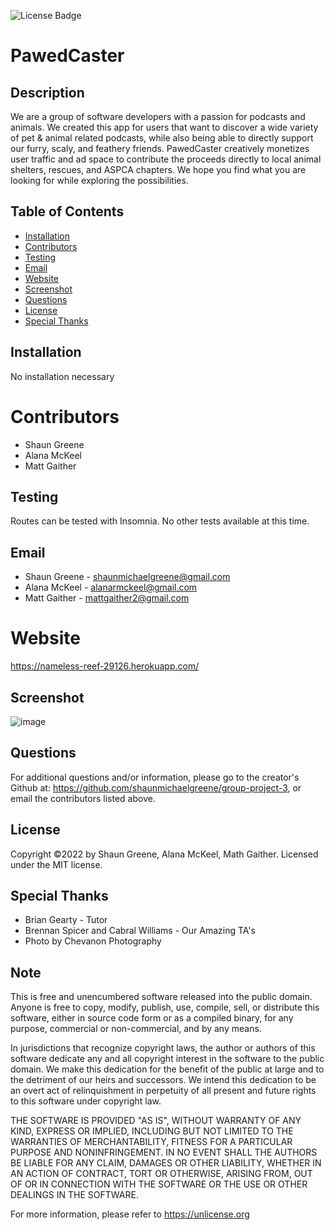 
  ![License Badge](https://img.shields.io/badge/License-MIT-green.svg)

  # PawedCaster

  ## Description
  We are a group of software developers with a passion for podcasts and animals. We created this app for users that want to discover a wide variety of pet & animal related podcasts, while also being able to directly support our furry, scaly, and feathery friends. PawedCaster creatively monetizes user traffic and ad space to contribute the proceeds directly to local animal shelters, rescues, and ASPCA chapters. We hope you find what you are looking for while exploring the possibilities.

  ## Table of Contents
  * [Installation](#installation)  
  * [Contributors](#contributors)
  * [Testing](#testing)
  * [Email](#email)
  * [Website](#website)
  * [Screenshot](#screenshot)
  * [Questions](#questions)
  * [License](#license)
  * [Special Thanks](#special-thanks)

  ## Installation
  No installation necessary

  # Contributors
  * Shaun Greene
  * Alana McKeel
  * Matt Gaither

  ## Testing
  Routes can be tested with Insomnia. No other tests available at this time.
  
  ## Email
  * Shaun Greene - shaunmichaelgreene@gmail.com
  * Alana McKeel - alanarmckeel@gmail.com
  * Matt Gaither - mattgaither2@gmail.com

  # Website
  https://nameless-reef-29126.herokuapp.com/

  ## Screenshot
  ![image](https://user-images.githubusercontent.com/97997865/188915125-f5fea662-3d25-416d-ae22-a7a95be866ab.png)

  ## Questions
  For additional questions and/or information, please go to the creator's Github at: https://github.com/shaunmichaelgreene/group-project-3, or email the contributors listed above.

  ## License
  Copyright &copy;2022 by Shaun Greene, Alana McKeel, Math Gaither.
  Licensed under the MIT license.

  ## Special Thanks
  * Brian Gearty - Tutor
  * Brennan Spicer and Cabral Williams - Our Amazing TA's
  * Photo by Chevanon Photography


  ## Note
This is free and unencumbered software released into the public domain.
Anyone is free to copy, modify, publish, use, compile, sell, or
distribute this software, either in source code form or as a compiled
binary, for any purpose, commercial or non-commercial, and by any
means.

In jurisdictions that recognize copyright laws, the author or authors
of this software dedicate any and all copyright interest in the
software to the public domain. We make this dedication for the benefit
of the public at large and to the detriment of our heirs and
successors. We intend this dedication to be an overt act of
relinquishment in perpetuity of all present and future rights to this
software under copyright law.

THE SOFTWARE IS PROVIDED "AS IS", WITHOUT WARRANTY OF ANY KIND,
EXPRESS OR IMPLIED, INCLUDING BUT NOT LIMITED TO THE WARRANTIES OF
MERCHANTABILITY, FITNESS FOR A PARTICULAR PURPOSE AND NONINFRINGEMENT.
IN NO EVENT SHALL THE AUTHORS BE LIABLE FOR ANY CLAIM, DAMAGES OR
OTHER LIABILITY, WHETHER IN AN ACTION OF CONTRACT, TORT OR OTHERWISE,
ARISING FROM, OUT OF OR IN CONNECTION WITH THE SOFTWARE OR THE USE OR
OTHER DEALINGS IN THE SOFTWARE.

For more information, please refer to <https://unlicense.org>
